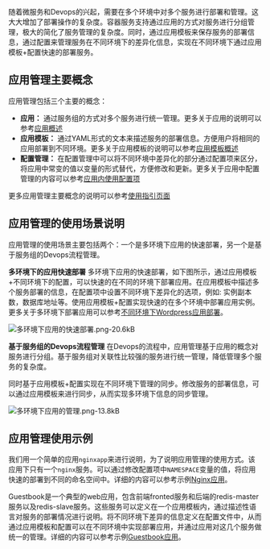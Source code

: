随着微服务和Devops的兴起，需要在多个环境中对多个服务进行部署和管理。这大大增加了部署操作的复杂度。容器服务支持通过应用的方式对服务进行分组管理，极大的简化了服务管理的复杂度。同时，通过应用模板来保存服务的部署信息，通过配置来管理服务在不同环境下的差异化信息，实现在不同环境下通过应用模板+配置快速的部署服务。

## 应用管理主要概念

应用管理包括三个主要的概念：

- **应用：** 通过服务组的方式对多个服务进行统一管理。更多关于应用的说明可以参考[应用概述][1]
- **应用模板：** 通过YAML形式的文本来描述服务的部署信息。方便用户将相同的应用部署到不同环境。更多关于应用模板的说明可以参考[应用模板概述][2]
- **配置管理：** 在配置管理中可以将不同环境中差异化的部分通过配置项来区分，将应用中常变的值以变量的形式替代，方便修改和更新。更多关于应用中配置管理的内容可以参考[应用内使用配置项][3]

更多应用管理主要概念的说明可以参考[使用指引页面][4]

## 应用管理的使用场景说明
应用管理的使用场景主要包括两个：一个是多环境下应用的快速部署，另一个是基于服务组的Devops流程管理。

**多环境下的应用快速部署**
多环境下应用的快速部署，如下图所示，通过应用模板+不同环境下的配置，可以快速的在不同的环境下部署应用。在应用模板中描述多个服务部署的信息，在配置项中设置不同环境下差异化的选项，例如: 实例副本数，数据库地址等。使用应用模板+配置实现快速的在多个环境中部署应用实例。更多关于多环境下部署应用可以参考[不同环境下Wordpress应用部署][5]。

![多环境下应用的快速部署.png-20.6kB][6]

**基于服务组的Devops流程管理**
在Devops的流程中，应用管理基于应用的概念对服务进行分组。基于服务组对关联性比较强的服务进行统一管理，降低管理多个服务的复杂度。

同时基于应用模板+配置实现在不同环境下管理的同步。修改服务的部署信息，可以通过应用模板来进行同步，从而实现多环境下信息的同步管理。

![多环境下应用的管理.png-13.8kB][7]

## 应用管理使用示例

我们用一个简单的应用`nginxapp`来进行说明，为了说明应用管理的使用方式。该应用下只有一个`nginx`服务。可以通过修改配置项中`NAMESPACE`变量的值，将应用快速的部署到不同的命名空间中。详细的内容可以参考示例[Nginx应用][8]。

Guestbook是一个典型的web应用，包含前端fronted服务和后端的redis-master服务以及redis-slave服务。这些服务可以定义在一个应用模板内，通过描述性语言对服务的部署情况进行说明。将不同环境下差异的信息定义在配置文件中，从而通过应用模板和配置可以在不同环境中实现部署应用，并通过应用对这几个服务做统一的管理。详细的内容可以参考示例[Guestbook应用][9]。


  [1]: http://tcecqpoc.fsphere.cn/document/product/457/12204
  [2]: http://tcecqpoc.fsphere.cn/document/product/457/12200
  [3]: http://tcecqpoc.fsphere.cn/document/product/457/11987
  [4]: http://console.tcecqpoc.fsphere.cn/ccs/guide
  [5]: http://tcecqpoc.fsphere.cn/document/product/457/12197
  [6]: http://imgcache.tcecqpoc.fsphere.cn/image/mc.qcloudimg.com/static/img/9aa36a00d13ca3e4af5f7357a9eb8267/image.png
  [7]: http://imgcache.tcecqpoc.fsphere.cn/image/mc.qcloudimg.com/static/img/4eb0fd7709c194c0c90abbd677daa3ab/image.png
  [8]: http://tcecqpoc.fsphere.cn/document/product/457/11945
  [9]: http://tcecqpoc.fsphere.cn/document/product/457/11944